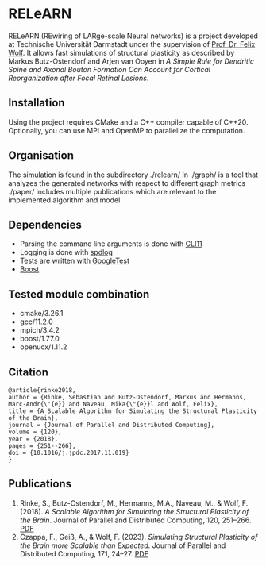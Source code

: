 # RELeARN

RELeARN (REwiring of LARge-scale Neural networks) is a project developed at Technische Universität Darmstadt under the supervision of [Prof. Dr. Felix Wolf](https://www.informatik.tu-darmstadt.de/parallel/parallel_programming/index.en.jsp). It allows fast simulations of structural plasticity as described by Markus Butz-Ostendorf and Arjen van Ooyen in *A Simple Rule for Dendritic Spine and Axonal Bouton Formation Can Account for Cortical Reorganization after Focal Retinal Lesions*.

## Installation
Using the project requires CMake and a C++ compiler capable of C++20.
Optionally, you can use MPI and OpenMP to parallelize the computation.

## Organisation

The simulation is found in the subdirectory ./relearn/
In ./graph/ is a tool that analyzes the generated networks with respect to different graph metrics
./paper/ includes multiple publications which are relevant to the implemented algorithm and model

## Dependencies

- Parsing the command line arguments is done with [CLI11](https://github.com/CLIUtils/CLI11)
- Logging is done with [spdlog](https://github.com/gabime/spdlog)
- Tests are written with [GoogleTest](https://github.com/google/googletest)
- [Boost](https://github.com/boostorg/boost)

## Tested module combination

* cmake/3.26.1
* gcc/11.2.0
* mpich/3.4.2
* boost/1.77.0
* openucx/1.11.2

## Citation
```
@article{rinke2018,
author = {Rinke, Sebastian and Butz-Ostendorf, Markus and Hermanns, Marc-Andr{\'{e}} and Naveau, Mika{\"{e}}l and Wolf, Felix},
title = {A Scalable Algorithm for Simulating the Structural Plasticity of the Brain},
journal = {Journal of Parallel and Distributed Computing},
volume = {120},
year = {2018},
pages = {251--266},
doi = {10.1016/j.jpdc.2017.11.019}
}
```

## Publications
1) Rinke, S., Butz-Ostendorf, M., Hermanns, M.A., Naveau, M., & Wolf, F. (2018). _A Scalable Algorithm for Simulating the Structural Plasticity of the Brain_. Journal of Parallel and Distributed Computing, 120, 251–266. [PDF](https://apps.fz-juelich.de/jsc-pubsystem/aigaion/attachments/rinke_ea.pdf-5c72f91c90128cfe0433a70f61fa4693.pdf)
2) Czappa, F., Geiß, A., & Wolf, F. (2023). _Simulating Structural Plasticity of the Brain more Scalable than Expected_. Journal of Parallel and Distributed Computing, 171, 24–27. [PDF](https://arxiv.org/pdf/2210.05267.pdf)
